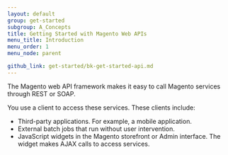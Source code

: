 ```yaml
---
layout: default
group: get-started
subgroup: A_Concepts
title: Getting Started with Magento Web APIs
menu_title: Introduction
menu_order: 1
menu_node: parent

github_link: get-started/bk-get-started-api.md
---
```


The Magento web API framework makes it easy to call Magento services through REST or SOAP.

You use a client to access these services. These clients include:

* Third-party applications. For example, a mobile application.
* External batch jobs that run without user intervention.
* JavaScript widgets in the Magento storefront or Admin interface. The widget makes AJAX calls to access services.






